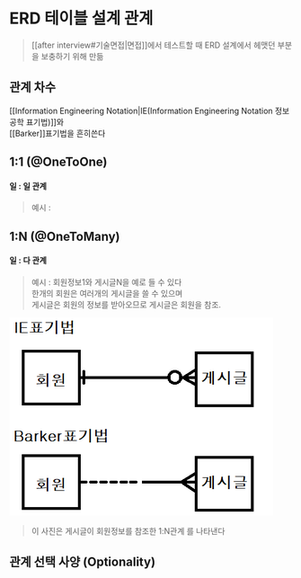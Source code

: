 
# ERD 테이블 설계 관계
> [[after interview#기술면접|면접]]에서 테스트할 때 ERD 설계에서 헤맷던 부분을 보충하기 위해 만듦  
> 
## 관계 차수
[[Information Engineering Notation|IE(Information Engineering Notation 정보공학 표기법)]]와  
[[Barker]]표기법을 흔히쓴다




## 1:1 (@OneToOne) 
#### 일 : 일 관계
> 예시 : 

## 1:N (@OneToMany)
#### 일 : 다 관계
> 예시 : 회원정보1와 게시글N을 예로 들 수 있다  
> 한개의 회원은 여러개의 게시글을 쓸 수 있으며  
> 게시글은 회원의 정보를 받아오므로 게시글은 회원을 참조.  


![1:N표기법](./img/1n.png)

> 이 사진은 게시글이 회원정보를 참조한 1:N관계 를 나타낸다  


## 관계 선택 사양 (Optionality) 
